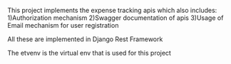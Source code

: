 This project implements the expense tracking apis which also includes:
  1)Authorization mechanism
  2)Swagger documentation of apis
  3)Usage of Email mechanism for user registration

All these are implemented in Django Rest Framework

The etvenv is the virtual env that is used for this project

<!-- For Testing purposes -->
